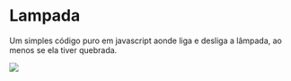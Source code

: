 # Lampada
Um simples código puro em javascript aonde liga e desliga a lâmpada, ao menos se ela tiver quebrada.

<div>
  <img src="https://media.discordapp.net/attachments/958202818035077161/1154033594512187492/image.png"/>
</div>
